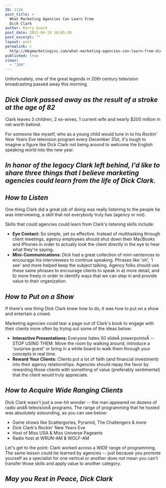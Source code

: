 ```yaml
---
ID: 1126
post_title: >
  What Marketing Agencies Can Learn From
  Dick Clark
author: Kerry Guard
post_date: 2012-04-19 10:05:39
post_excerpt: ""
layout: post
permalink: >
  http://mkgmarketinginc.com/what-marketing-agencies-can-learn-from-dick-clark/
published: true
views:
  - "104"
---
```

Unfortunately, one of the great legends in 20th century television broadcasting passed away this morning.
<h2><em>Dick Clark passed away as the result of a stroke at the age of 82</em></h2>
Clark leaves 3 children, 2 ex-wives, 1 current wife and nearly $200 million in net worth behind.

For someone like myself, who as a young child would tune in to his <em>Rockin' New Years Eve </em>television program every December 31st, it's tough to imagine a figure like Dick Clark not being around to welcome the English speaking world into the new year.
<h2><em>In honor of the legacy Clark left behind, I'd like to share three things that I believe marketing agencies could learn from the life of Dick Clark.</em></h2>
<h2><em>How to Listen</em></h2>
One thing Clark did a great job of doing was really listening to the people he was interviewing, a skill that not everybody truly has (agency or not).

Skills that could agencies could learn from Clark's listening skills include:
<ul>
	<li><strong>Eye Contact: </strong>So simple, yet so effective. Instead of multitasking through client meetings, agency employees should shut down their MacBooks and iPhones in order to actually look the client directly in the eye to hear what they're saying.</li>
	<li><strong>Mini-Communications: </strong>Dick had a great collection of mini-sentences to encourage his interviewees to continue speaking. Phrases like 'oh', 'I see' and more helped keep the subject talking. Agency folks should use these same phrases to encourage clients to speak in a) more detail, and b) more freely in order to identify ways that we can step in and provide value to their organization.</li>
</ul>
<h2><em>How to Put on a Show</em></h2>
If there's one thing Dick Clark knew how to do, it was how to put on a show and entertain a crowd.

Marketing agencies could tear a page out of Clark's book to engage with their clients more often by trying out some of the ideas below:
<ul>
	<li><strong>Interactive Presentations: </strong>Everyone hates 50 slideÂ powerpointsÂ -- STOP USING THEM. Move the room by walking around, introduce a 'surprise guest' or bring in a white board to walk them through your concepts in real time.</li>
	<li><strong>Reward Your Clients: </strong>Clients put a lot of faith (and financial investment) into their agency relationships. Agencies should repay the favor by rewarding those clients with something of value (preferably sentimental) that the client would truly appreciate.</li>
</ul>
<h2><strong><em>How to Acquire Wide Ranging Clients</em></strong></h2>
Dick Clark wasn't just a one-hit wonder -- the man appeared on dozens of radio andÂ televisionÂ programs. The range of programming that he hosted was absolutely astounding, as you can see below:
<ul>
	<li>Game shows like Scattergories, Pyramid, The Challengers &amp; more</li>
	<li>Dick Clark's Rockin' New Years Eve</li>
	<li>Host of Miss USA &amp; Miss Universe Pageants</li>
	<li>Radio host at WRUN-AM &amp; WOLF-AM</li>
</ul>
Let's get to the point: Clark worked across a <em>WIDE </em>range of programming. The same lesson could be learned by agencies -- just because you promote yourself as a specialist for one vertical or another does not mean you can't transfer those skills and apply value to another category.
<h2><strong><em>May you Rest in Peace, Dick Clark</em></strong></h2>